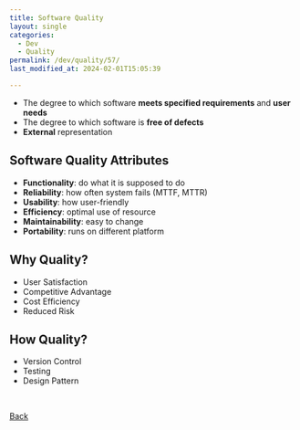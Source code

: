 ```yaml
---
title: Software Quality
layout: single
categories:
  - Dev
  - Quality
permalink: /dev/quality/57/
last_modified_at: 2024-02-01T15:05:39

---
```


- The degree to which software **meets specified requirements** and **user needs**
- The degree to which software is **free of defects**
- **External** representation

## Software Quality Attributes

- **Functionality**: do what it is supposed to do
- **Reliability**: how often system fails (MTTF, MTTR)
- **Usability**: how user-friendly
- **Efficiency**: optimal use of resource
- **Maintainability**: easy to change
- **Portability**: runs on different platform

## Why Quality?

- User Satisfaction
- Competitive Advantage
- Cost Efficiency
- Reduced Risk

## How Quality?

- Version Control
- Testing
- Design Pattern

<br>

[Back](/dev/quality/)